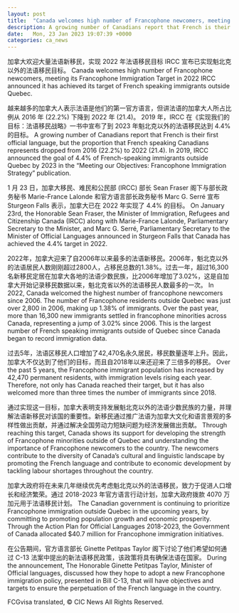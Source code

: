 ```yaml
---
layout: post
title:  "Canada welcomes high number of Francophone newcomers, meeting its Francophone Immigration Target in 2022"
description: A growing number of Canadians report that French is their first official language, but the proportion that French speaking Canadians represents dropped from 2016 (22.2%) to 2022 (21.4). In 2019, IRCC announced the goal of 4.4% of French-speaking immigrants outside Quebec by 2023 in the “Meeting our Objectives - Francophone Immigration Strategy” publication. Discover if You […]
date:   Mon, 23 Jan 2023 19:07:39 +0000
categories: ca_news
---
```


加拿大欢迎大量法语新移民，实现 2022 年法语移民目标 IRCC 宣布已实现魁北克以外的法语移民目标。	Canada welcomes high number of Francophone newcomers, meeting its Francophone Immigration Target in 2022 IRCC announced it has achieved its target of French speaking immigrants outside Quebec.
	
越来越多的加拿大人表示法语是他们的第一官方语言，但讲法语的加拿大人所占比例从 2016 年 (22.2%) 下降到 2022 年 (21.4)。 2019 年，IRCC 在《实现我们的目标：法语移民战略》一书中宣布了到 2023 年魁北克以外的法语移民达到 4.4% 的目标。	A growing number of Canadians report that French is their first official language, but the proportion that French speaking Canadians represents dropped from 2016 (22.2%) to 2022 (21.4). In 2019, IRCC announced the goal of 4.4% of French-speaking immigrants outside Quebec by 2023 in the “Meeting our Objectives: Francophone Immigration Strategy” publication.
	
1 月 23 日，加拿大移民、难民和公民部 (IRCC) 部长 Sean Fraser 阁下与部长政务秘书 Marie-France Lalonde 和官方语言部长政务秘书 Marc G. Serré 宣布Sturgeon Falls 表示，加拿大已在 2022 年实现了 4.4% 的目标。	On January 23rd, the Honorable Sean Fraser, the Minister of Immigration, Refugees and Citizenship Canada (IRCC) along with Marie-France Lalonde, Parliamentary Secretary to the Minister, and Marc G. Serré, Parliamentary Secretary to the Minister of Official Languages announced in Sturgeon Falls that Canada has achieved the 4.4% target in 2022.
	
2022年，加拿大迎来了自2006年以来最多的法语新移民。2006年，魁北克以外的法语居民人数刚刚超过2800人，占移民总数的1.38%。过去一年，超过16,300名新移民定居在加拿大各地的法语少数民族，比2006年增加了3.02%，这是自加拿大开始记录移民数据以来，魁北克省以外的法语移民人数最多的一次。	In 2022, Canada welcomed the highest number of francophone newcomers since 2006. The number of Francophone residents outside Quebec was just over 2,800 in 2006, making up 1.38% of immigrants. Over the past year, more than 16,300 new immigrants settled in francophone minorities across Canada, representing a jump of 3.02% since 2006. This is the largest number of French speaking immigrants outside of Quebec since Canada began to record immigration data.
	
过去5年，法语区移民人口增加了42,470名永久居民，移民数量逐年上升。因此，加拿大不仅达到了他们的目标，而且自2018年以来还迎来了三倍多的移民。	Over the past 5 years, the Francophone immigrant population has increased by 42,470 permanent residents, with immigration levels rising each year. Therefore, not only has Canada reached their target, but it has also welcomed more than three times the number of immigrants since 2018.
	
通过实现这一目标，加拿大表明支持发展魁北克以外的法语少数民族的力量，并理解法语新移民对该国的重要性。新移民通过推广法语为加拿大文化和语言景观的多样性做出贡献，并通过解决全国劳动力短缺问题为经济发展做出贡献。	Through reaching this target, Canada shows its support for developing the strength of Francophone minorities outside of Quebec and understanding the importance of Francophone newcomers to the country. The newcomers contribute to the diversity of Canada’s cultural and linguistic landscape by promoting the French language and contribute to economic development by tackling labour shortages throughout the country.
	
加拿大政府将在未来几年继续优先考虑魁北克以外的法语移民，致力于促进人口增长和经济繁荣。通过 2018-2023 年官方语言行动计划，加拿大政府拨款 4070 万加元用于法语移民计划。	The Canadian government is continuing to prioritize Francophone immigration outside Quebec in the upcoming years, by committing to promoting population growth and economic prosperity. Through the Action Plan for Official Languages 2018-2023, the Government of Canada allocated $40.7 million for Francophone immigration initiatives.
	
在公告期间，官方语言部长 Ginette Petitpas Taylor 阁下讨论了他们希望如何通过 C-13 法案中提出的新法语移民政策，该政策将具有确保法语在国家。	During the announcement, The Honorable Ginette Petitpas Taylor, Minister of Official languages, discussed how they hope to adopt a new Francophone immigration policy, presented in Bill C-13, that will have objectives and targets to ensure the perpetuation of the French language in the country.
	

FCGvisa translated, © CIC News All Rights Reserved.
